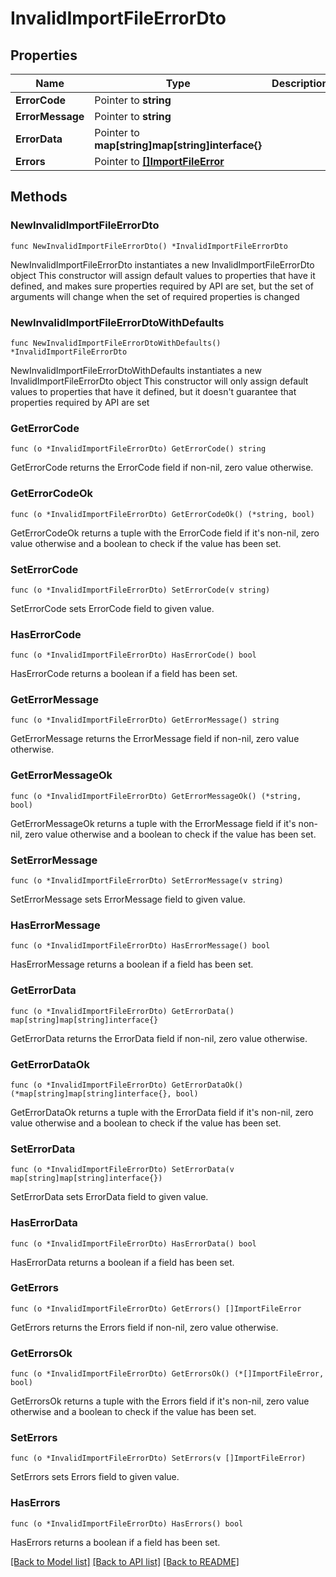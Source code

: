 # InvalidImportFileErrorDto

## Properties

Name | Type | Description | Notes
------------ | ------------- | ------------- | -------------
**ErrorCode** | Pointer to **string** |  | [optional] 
**ErrorMessage** | Pointer to **string** |  | [optional] 
**ErrorData** | Pointer to **map[string]map[string]interface{}** |  | [optional] 
**Errors** | Pointer to [**[]ImportFileError**](ImportFileError.md) |  | [optional] 

## Methods

### NewInvalidImportFileErrorDto

`func NewInvalidImportFileErrorDto() *InvalidImportFileErrorDto`

NewInvalidImportFileErrorDto instantiates a new InvalidImportFileErrorDto object
This constructor will assign default values to properties that have it defined,
and makes sure properties required by API are set, but the set of arguments
will change when the set of required properties is changed

### NewInvalidImportFileErrorDtoWithDefaults

`func NewInvalidImportFileErrorDtoWithDefaults() *InvalidImportFileErrorDto`

NewInvalidImportFileErrorDtoWithDefaults instantiates a new InvalidImportFileErrorDto object
This constructor will only assign default values to properties that have it defined,
but it doesn't guarantee that properties required by API are set

### GetErrorCode

`func (o *InvalidImportFileErrorDto) GetErrorCode() string`

GetErrorCode returns the ErrorCode field if non-nil, zero value otherwise.

### GetErrorCodeOk

`func (o *InvalidImportFileErrorDto) GetErrorCodeOk() (*string, bool)`

GetErrorCodeOk returns a tuple with the ErrorCode field if it's non-nil, zero value otherwise
and a boolean to check if the value has been set.

### SetErrorCode

`func (o *InvalidImportFileErrorDto) SetErrorCode(v string)`

SetErrorCode sets ErrorCode field to given value.

### HasErrorCode

`func (o *InvalidImportFileErrorDto) HasErrorCode() bool`

HasErrorCode returns a boolean if a field has been set.

### GetErrorMessage

`func (o *InvalidImportFileErrorDto) GetErrorMessage() string`

GetErrorMessage returns the ErrorMessage field if non-nil, zero value otherwise.

### GetErrorMessageOk

`func (o *InvalidImportFileErrorDto) GetErrorMessageOk() (*string, bool)`

GetErrorMessageOk returns a tuple with the ErrorMessage field if it's non-nil, zero value otherwise
and a boolean to check if the value has been set.

### SetErrorMessage

`func (o *InvalidImportFileErrorDto) SetErrorMessage(v string)`

SetErrorMessage sets ErrorMessage field to given value.

### HasErrorMessage

`func (o *InvalidImportFileErrorDto) HasErrorMessage() bool`

HasErrorMessage returns a boolean if a field has been set.

### GetErrorData

`func (o *InvalidImportFileErrorDto) GetErrorData() map[string]map[string]interface{}`

GetErrorData returns the ErrorData field if non-nil, zero value otherwise.

### GetErrorDataOk

`func (o *InvalidImportFileErrorDto) GetErrorDataOk() (*map[string]map[string]interface{}, bool)`

GetErrorDataOk returns a tuple with the ErrorData field if it's non-nil, zero value otherwise
and a boolean to check if the value has been set.

### SetErrorData

`func (o *InvalidImportFileErrorDto) SetErrorData(v map[string]map[string]interface{})`

SetErrorData sets ErrorData field to given value.

### HasErrorData

`func (o *InvalidImportFileErrorDto) HasErrorData() bool`

HasErrorData returns a boolean if a field has been set.

### GetErrors

`func (o *InvalidImportFileErrorDto) GetErrors() []ImportFileError`

GetErrors returns the Errors field if non-nil, zero value otherwise.

### GetErrorsOk

`func (o *InvalidImportFileErrorDto) GetErrorsOk() (*[]ImportFileError, bool)`

GetErrorsOk returns a tuple with the Errors field if it's non-nil, zero value otherwise
and a boolean to check if the value has been set.

### SetErrors

`func (o *InvalidImportFileErrorDto) SetErrors(v []ImportFileError)`

SetErrors sets Errors field to given value.

### HasErrors

`func (o *InvalidImportFileErrorDto) HasErrors() bool`

HasErrors returns a boolean if a field has been set.


[[Back to Model list]](../README.md#documentation-for-models) [[Back to API list]](../README.md#documentation-for-api-endpoints) [[Back to README]](../README.md)


